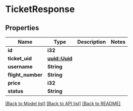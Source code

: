 # TicketResponse

## Properties

Name | Type | Description | Notes
------------ | ------------- | ------------- | -------------
**id** | **i32** |  | 
**ticket_uid** | [**uuid::Uuid**](uuid::Uuid.md) |  | 
**username** | **String** |  | 
**flight_number** | **String** |  | 
**price** | **i32** |  | 
**status** | **String** |  | 

[[Back to Model list]](../README.md#documentation-for-models) [[Back to API list]](../README.md#documentation-for-api-endpoints) [[Back to README]](../README.md)


